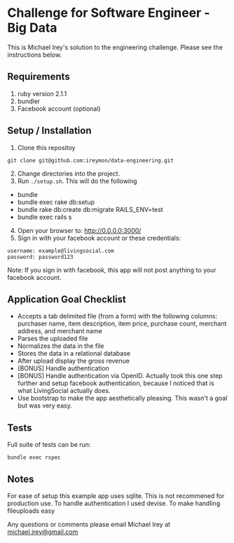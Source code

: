 # Challenge for Software Engineer - Big Data

This is Michael Irey's solution to the engineering challenge. Please see the instructions below.

## Requirements
1. ruby version 2.1.1
2. bundler
3. Facebook account (optional)

## Setup / Installation
1. Clone this repositoy
```
git clone git@github.com:ireymon/data-engineering.git
```
2. Change directories into the project.
3. Run `./setup.sh`. This will do the following
 - bundle
 - bundle exec rake db:setup
 - bundle rake db:create db:migrate RAILS_ENV=test
 - bundle exec rails s

4. Open your browser to: http://0.0.0.0:3000/
5. Sign in with your facebook account or these credentials:
```
username: example@livingsocial.com
password: password123
```
Note: If you sign in with facebook, this app will not post anything to your facebook account.

## Application Goal Checklist
 * Accepts a tab delimited file (from a form) with the following columns: purchaser name, item description, item price, purchase count, merchant address, and merchant name
 * Parses the uploaded file
 * Normalizes the data in the file
 * Stores the data in a relational database
 * After upload display the gross revenue
 * [BONUS] Handle authentication
 * [BONUS] Handle authentication via OpenID. Actually took this one step further and setup facebook authentication, because I noticed that is what LivingSocial actually does.
 * Use bootstrap to make the app aesthetically pleasing. This wasn't a goal but was very easy.

## Tests
Full suite of tests can be run:
```
bundle exec rspec
```

## Notes
For ease of setup this example app uses sqlite. This is not recommened for production use.
To handle authentication I used devise. To make handling fileuploads easy 

Any questions or comments please email Michael Irey at michael.irey@gmail.com
